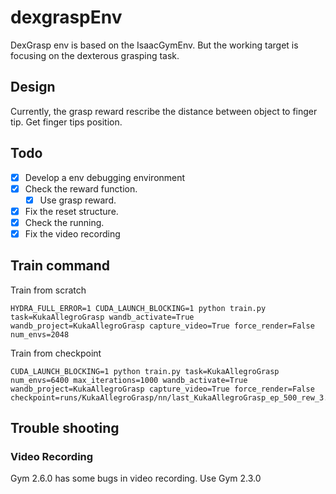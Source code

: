 # dexgraspEnv

DexGrasp env is based on the IsaacGymEnv. But the working target is focusing on the dexterous grasping task.

## Design

Currently, the grasp reward rescribe the distance between object to finger tip. Get finger tips position.

## Todo

- [x] Develop a env debugging environment
- [x] Check the reward function.
	- [x] Use grasp reward.
- [x] Fix the reset structure.
- [x] Check the running.
- [x] Fix the video recording

## Train command

Train from scratch

```
HYDRA_FULL_ERROR=1 CUDA_LAUNCH_BLOCKING=1 python train.py task=KukaAllegroGrasp wandb_activate=True wandb_project=KukaAllegroGrasp capture_video=True force_render=False num_envs=2048
```

Train from checkpoint

```
CUDA_LAUNCH_BLOCKING=1 python train.py task=KukaAllegroGrasp num_envs=6400 max_iterations=1000 wandb_activate=True wandb_project=KukaAllegroGrasp capture_video=True force_render=False checkpoint=runs/KukaAllegroGrasp/nn/last_KukaAllegroGrasp_ep_500_rew_3.3029275.pth
```


## Trouble shooting

### Video Recording 

Gym 2.6.0 has some bugs in video recording. Use Gym 2.3.0